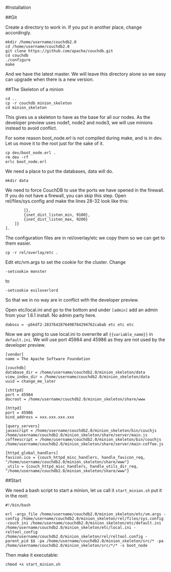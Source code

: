 #Installation

##Git

Create  a directory to work in. If you put in another place, change accordingly.

    mkdir /home/username/couchdb2.0
    cd /home/username/couchdb2.0
    git clone https://github.com/apache/couchdb.git
    cd couchdb
    ./configure
    make

And we have the latest master. We will leave this directory alone so we easy can upgrade when there is a new version.

##The Skeleton of a minion

    cd ..
    cp -r couchdb minion_skeleton
    cd minion_skeleton

This gives us a skeleton to have as the base for all our nodes. As the developer preview uses node1, node2 and node3,
we will use minions instead to avoid conflict.

For some reason boot_node.erl is not compiled during make, and is in dev. Let us move it to the root just for the
sake of it.

    cp dev/boot_node.erl .
    rm dev -rf
    erlc boot_node.erl

We need a place to put the databases, data will do.

    mkdir data

We need to force CouchDB to use the ports we have opened in the firewall. If you do not have a firewall, you can skip
this step. Open rel/files/sys.config and make the lines 28-32 look like this:

            ]},
            {inet_dist_listen_min, 9100},
            {inet_dist_listen_max, 9200}
        ]}
    ].

The configuration files are in rel/overlay/etc we copy them so we can get to them easier.

    cp -r rel/overlay/etc .

Edit etc/vm.args to set the cookie for the cluster. Change

    -setcookie monster

to

    -setcookie eviloverlord

So that we in no way are in conflict with the developer preview.

Open etc/local.ini and go to the bottom and under `[admin]` add an admin from
your 1.6.1 install. No admin party here.

    daboss = -pbkdf2-2837642876498764294762cabab etc etc etc

Now we are going to use local.ini to overwrite all `{{variable_name}}` in `default.ini`. We will use port 45984 and
45986 as they are not used by the developer preview.

    [vendor]
    name = The Apache Software Foundation

    [couchdb]
    database_dir = /home/username/couchdb2.0/minion_skeleton/data
    view_index_dir = /home/username/couchdb2.0/minion_skeleton/data
    uuid = change_me_later

    [chttpd]
    port = 45984
    docroot = /home/username/couchdb2.0/minion_skeleton/share/www

    [httpd]
    port = 45986
    bind_address = xxx.xxx.xxx.xxx

    [query_servers]
    javascript = /home/username/couchdb2.0/minion_skeleton/bin/couchjs /home/username/couchdb2.0/minion_skeleton/share/server/main.js
    coffeescript = /home/username/couchdb2.0/minion_skeleton/bin/couchjs /home/username/couchdb2.0/minion_skeleton/share/server/main-coffee.js

    [httpd_global_handlers]
    favicon.ico = {couch_httpd_misc_handlers, handle_favicon_req, "/home/username/couchdb2.0/minion_skeleton/share/www"}
    _utils = {couch_httpd_misc_handlers, handle_utils_dir_req, "/home/username/couchdb2.0/minion_skeleton/share/www"}

##Start

We need a bash script to start a minion, let us call it `start_minion.sh` put it in the root:

    #!/bin/bash

    erl -args_file /home/username/couchdb2.0/minion_skeleton/etc/vm.args -config /home/username/couchdb2.0/minion_skeleton/rel/files/sys.config -couch_ini /home/username/couchdb2.0/minion_skeleton/etc/default.ini /home/username/couchdb2.0/minion_skeleton/etc/local.ini -reltool_config /home/username/couchdb2.0/minion_skeleton/rel/reltool.config -parent_pid $$ -pa /home/username/couchdb2.0/minion_skeleton/src/* -pa /home/username/couchdb2.0/minion_skeleton/src/*/* -s boot_node

Then make it executable:

    chmod +x start_minion.sh
